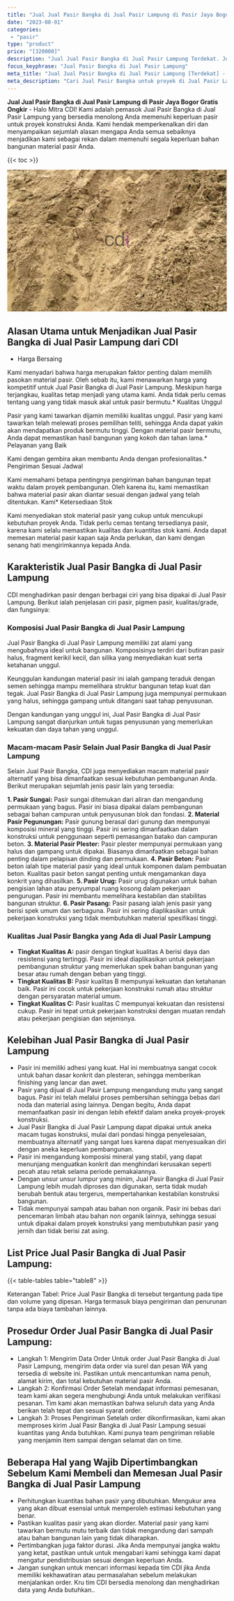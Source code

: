 ```yaml
---
title: "Jual Jual Pasir Bangka di Jual Pasir Lampung di Pasir Jaya Bogor Gratis Ongkir"
date: "2023-08-01"
categories:
 - "pasir"
type: "product"
price: "[320000]"
description: "Jual Jual Pasir Bangka di Jual Pasir Lampung Terdekat. Jual Pasir Bangka ini sering digunakan dalam proyek konstruksi sebagai bahan campuran yang terpilih dan halus. Hubungi kami untuk informasi lebih lanjut."
focus_keyphrase: "Jual Pasir Bangka di Jual Pasir Lampung"
meta_title: "Jual Jual Pasir Bangka di Jual Pasir Lampung [Terdekat] - CDI"
meta_description: "Cari Jual Pasir Bangka untuk proyek di Jual Pasir Lampung? Kami menawarkan Jual Pasir Bangka berkualitas untuk bahan campuran. Raih penawaran terbaik sekarang."
---
```


**Jual Jual Pasir Bangka di Jual Pasir Lampung di Pasir Jaya Bogor Gratis Ongkir** - Halo Mitra CDI! Kami adalah pemasok Jual Pasir Bangka di Jual Pasir Lampung yang bersedia menolong Anda memenuhi keperluan pasir untuk proyek konstruksi Anda. Kami hendak memperkenalkan diri dan menyampaikan sejumlah alasan mengapa Anda semua sebaiknya menjadikan kami sebagai rekan dalam memenuhi segala keperluan bahan bangunan material pasir Anda.

{{< toc >}}

![Jual Jual Pasir Bangka di Jual Pasir Lampung di Pasir Jaya Bogor Gratis Ongkir](/images/pasir/pasir-bangunan-10.jpg)

## Alasan Utama untuk Menjadikan Jual Pasir Bangka di Jual Pasir Lampung dari CDI

*   Harga Bersaing

Kami menyadari bahwa harga merupakan faktor penting dalam memilih pasokan material pasir. Oleh sebab itu, kami menawarkan harga yang kompetitif untuk Jual Pasir Bangka di Jual Pasir Lampung. Meskipun harga terjangkau, kualitas tetap menjadi yang utama kami. Anda tidak perlu cemas tentang uang yang tidak masuk akal untuk pasir bermutu.*   Kualitas Unggul

Pasir yang kami tawarkan dijamin memiliki kualitas unggul. Pasir yang kami tawarkan telah melewati proses pemilihan teliti, sehingga Anda dapat yakin akan mendapatkan produk bermutu tinggi. Dengan material pasir bermutu, Anda dapat memastikan hasil bangunan yang kokoh dan tahan lama.*   Pelayanan yang Baik

Kami dengan gembira akan membantu Anda dengan profesionalitas.*   Pengiriman Sesuai Jadwal

Kami memahami betapa pentingnya pengiriman bahan bangunan tepat waktu dalam proyek pembangunan. Oleh karena itu, kami memastikan bahwa material pasir akan diantar sesuai dengan jadwal yang telah ditentukan. Kami*   Ketersediaan Stok

Kami menyediakan stok material pasir yang cukup untuk mencukupi kebutuhan proyek Anda. Tidak perlu cemas tentang tersedianya pasir, karena kami selalu memastikan kualitas dan kuantitas stok kami. Anda dapat memesan material pasir kapan saja Anda perlukan, dan kami dengan senang hati mengirimkannya kepada Anda. 

## Karakteristik Jual Pasir Bangka di Jual Pasir Lampung

CDI menghadirkan pasir dengan berbagai ciri yang bisa dipakai di Jual Pasir Lampung. Berikut ialah penjelasan ciri pasir, pigmen pasir, kualitas/grade, dan fungsinya:

### Komposisi Jual Pasir Bangka di Jual Pasir Lampung

Jual Pasir Bangka di Jual Pasir Lampung memiliki zat alami yang mengubahnya ideal untuk bangunan. Komposisinya terdiri dari butiran pasir halus, fragment kerikil kecil, dan silika yang menyediakan kuat serta ketahanan unggul.

Keunggulan kandungan material pasir ini ialah gampang teraduk dengan semen sehingga mampu memelihara struktur bangunan tetap kuat dan tegak. Jual Pasir Bangka di Jual Pasir Lampung juga mempunyai permukaan yang halus, sehingga gampang untuk ditangani saat tahap penyusunan.

Dengan kandungan yang unggul ini, Jual Pasir Bangka di Jual Pasir Lampung sangat dianjurkan untuk tugas penyusunan yang memerlukan kekuatan dan daya tahan yang unggul.

### Macam-macam Pasir Selain Jual Pasir Bangka di Jual Pasir Lampung

Selain Jual Pasir Bangka, CDI juga menyediakan macam material pasir alternatif yang bisa dimanfaatkan sesuai kebutuhan pembangunan Anda. Berikut merupakan sejumlah jenis pasir lain yang tersedia:

**1\. Pasir Sungai:** Pasir sungai ditemukan dari aliran dan mengandung permukaan yang bagus. Pasir ini biasa dipakai dalam pembangunan sebagai bahan campuran untuk penyusunan blok dan fondasi.
**2\. Material Pasir Pegunungan:** Pasir gunung berasal dari gunung dan mempunyai komposisi mineral yang tinggi. Pasir ini sering dimanfaatkan dalam konstruksi untuk penggunaan seperti pemasangan batako dan campuran beton.
**3\. Material Pasir Plester:** Pasir plester mempunyai permukaan yang halus dan gampang untuk dipakai. Biasanya dimanfaatkan sebagai bahan penting dalam pelapisan dinding dan permukaan.
**4\. Pasir Beton:** Pasir beton ialah tipe material pasir yang ideal untuk komponen dalam pembuatan beton. Kualitas pasir beton sangat penting untuk mengamankan daya konkrit yang dihasilkan.
**5\. Pasir Urug:** Pasir urug digunakan untuk bahan pengisian lahan atau penyumpal ruang kosong dalam pekerjaan pengurugan. Pasir ini membantu memelihara kestabilan dan stabilitas bangunan struktur.
**6\. Pasir Pasang:** Pasir pasang ialah jenis pasir yang berisi spek umum dan serbaguna. Pasir ini sering diaplikasikan untuk pekerjaan konstruksi yang tidak membutuhkan material spesifikasi tinggi.

### Kualitas Jual Pasir Bangka yang Ada di Jual Pasir Lampung

*   **Tingkat Kualitas A:** pasir dengan tingkat kualitas A berisi daya dan resistensi yang tertinggi. Pasir ini ideal diaplikasikan untuk pekerjaan pembangunan struktur yang memerlukan spek bahan bangunan yang besar atau rumah dengan beban yang tinggi.
*   **Tingkat Kualitas B:** Pasir kualitas B mempunyai kekuatan dan ketahanan baik. Pasir ini cocok untuk pekerjaan konstruksi rumah atau struktur dengan persyaratan material umum.
*   **Tingkat Kualitas C:** Pasir kualitas C mempunyai kekuatan dan resistensi cukup. Pasir ini tepat untuk pekerjaan konstruksi dengan muatan rendah atau pekerjaan pengisian dan sejenisnya.

## Kelebihan Jual Pasir Bangka di Jual Pasir Lampung

*   Pasir ini memiliki adhesi yang kuat. Hal ini membuatnya sangat cocok untuk bahan dasar konkrit dan plesteran, sehingga memberikan finishing yang lancar dan awet.
*   Pasir yang dijual di Jual Pasir Lampung mengandung mutu yang sangat bagus. Pasir ini telah melalui proses pembersihan sehingga bebas dari noda dan material asing lainnya. Dengan begitu, Anda dapat memanfaatkan pasir ini dengan lebih efektif dalam aneka proyek-proyek konstruksi.
*   Jual Pasir Bangka di Jual Pasir Lampung dapat dipakai untuk aneka macam tugas konstruksi, mulai dari pondasi hingga penyelesaian, membuatnya alternatif yang sangat lues karena dapat menyesuaikan diri dengan aneka keperluan pembangunan.
*   Pasir ini mengandung komposisi mineral yang stabil, yang dapat menunjang menguatkan konkrit dan menghindari kerusakan seperti pecah atau retak selama periode pemakaiannya.
*   Dengan unsur unsur lumpur yang minim, Jual Pasir Bangka di Jual Pasir Lampung lebih mudah diproses dan digunakan, serta tidak mudah berubah bentuk atau tergerus, mempertahankan kestabilan konstruksi bangunan.
*   Tidak mempunyai sampah atau bahan non organik. Pasir ini bebas dari pencemaran limbah atau bahan non organik lainnya, sehingga sesuai untuk dipakai dalam proyek konstruksi yang membutuhkan pasir yang jernih dan tidak berisi zat asing.

## List Price Jual Pasir Bangka di Jual Pasir Lampung:

{{< table-tables table="table8" >}}

Keterangan Tabel: Price Jual Pasir Bangka di tersebut tergantung pada tipe dan volume yang dipesan. Harga termasuk biaya pengiriman dan penurunan tanpa ada biaya tambahan lainnya.

## Prosedur Order Jual Pasir Bangka di Jual Pasir Lampung:

*   Langkah 1: Mengirim Data Order
Untuk order Jual Pasir Bangka di Jual Pasir Lampung, mengirim data order via surel dan pesan WA yang tersedia di website ini. Pastikan untuk mencantumkan nama penuh, alamat kirim, dan total kebutuhan material pasir Anda.
*   Langkah 2: Konfirmasi Order
Setelah mendapat informasi pemesanan, team kami akan segera menghubungi Anda untuk melakukan verifikasi pesanan. Tim kami akan memastikan bahwa seluruh data yang Anda berikan telah tepat dan sesuai syarat order.
*   Langkah 3: Proses Pengiriman
Setelah order dikonfirmasikan, kami akan memproses kirim Jual Pasir Bangka di Jual Pasir Lampung sesuai kuantitas yang Anda butuhkan. Kami punya team pengiriman reliable yang menjamin item sampai dengan selamat dan on time.

## Beberapa Hal yang Wajib Dipertimbangkan Sebelum Kami Membeli dan Memesan Jual Pasir Bangka di Jual Pasir Lampung

*   Perhitungkan kuantitas bahan pasir yang dibutuhkan. Mengukur area yang akan dibuat esensial untuk memperoleh estimasi kebutuhan yang benar.
*   Pastikan kualitas pasir yang akan diorder. Material pasir yang kami tawarkan bermutu mutu terbaik dan tidak mengandung dari sampah atau bahan bangunan lain yang tidak diharapkan.
*   Pertimbangkan juga faktor durasi. Jika Anda mempunyai jangka waktu yang ketat, pastikan untuk untuk mengabari kami sehingga kami dapat mengatur pendistribusian sesuai dengan keperluan Anda.
*   Jangan sungkan untuk mencari informasi kepada tim CDI jika Anda memiliki kekhawatiran atau permasalahan sebelum melakukan menjalankan order. Kru tim CDI bersedia menolong dan menghadirkan data yang Anda butuhkan..